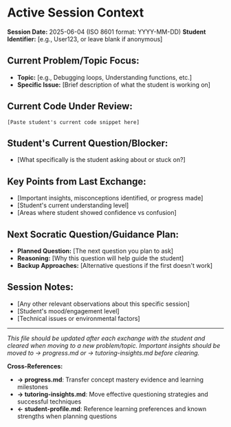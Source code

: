 <!-- Memory Bank File: Active Session Tracker -->
<!-- Purpose: Track the current tutoring session state and immediate context -->
<!-- Update Frequency: During active tutoring sessions -->
<!-- Cross-references: Links to progress.md and tutoring-insights.md -->

# Active Session Context

**Session Date:** 2025-06-04 (ISO 8601 format: YYYY-MM-DD)
**Student Identifier:** [e.g., User123, or leave blank if anonymous]

## Current Problem/Topic Focus:
- **Topic:** [e.g., Debugging loops, Understanding functions, etc.]
- **Specific Issue:** [Brief description of what the student is working on]

## Current Code Under Review:
```[language]
[Paste student's current code snippet here]
```

## Student's Current Question/Blocker:
- [What specifically is the student asking about or stuck on?]

## Key Points from Last Exchange:
- [Important insights, misconceptions identified, or progress made]
- [Student's current understanding level]
- [Areas where student showed confidence vs confusion]

## Next Socratic Question/Guidance Plan:
- **Planned Question:** [The next question you plan to ask]
- **Reasoning:** [Why this question will help guide the student]
- **Backup Approaches:** [Alternative questions if the first doesn't work]

## Session Notes:
- [Any other relevant observations about this specific session]
- [Student's mood/engagement level]
- [Technical issues or environmental factors]

---
*This file should be updated after each exchange with the student and cleared when moving to a new problem/topic. Important insights should be moved to → progress.md or → tutoring-insights.md before clearing.*

**Cross-References:**
- **→ progress.md**: Transfer concept mastery evidence and learning milestones
- **→ tutoring-insights.md**: Move effective questioning strategies and successful techniques
- **← student-profile.md**: Reference learning preferences and known strengths when planning questions
